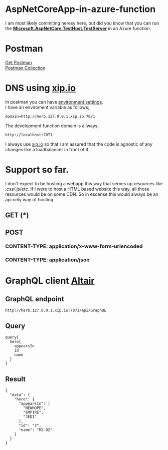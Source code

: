 # AspNetCoreApp-in-azure-function  
I am most likely commiting heresy here, but did you know that you can run the **[Microsoft.AspNetCore.TestHost.TestServer](https://docs.microsoft.com/en-us/dotnet/api/microsoft.aspnetcore.testhost.testserver?view=aspnetcore-2.1 )** in an Azure function.

# Postman  
[Get Postman](https://www.getpostman.com/)  
[Postman Collection](./AzureApi.postman_collection.json)  

# DNS using [xip.io](http://xip.io/)  
In postman you can have [environment settings](https://learning.getpostman.com/docs/postman/environments_and_globals/manage_environments/).  
I have an enviroment variable as follows;
```
domain=http://herb.127.0.0.1.xip.io:7071
```
The development function domain is allways;
```
http://localhost:7071
```
I always use [xip.io](http://xip.io/) so that I am assured that the code is agnostic of any changes like a loadbalancer in front of it.

# Support so far.
I don't expect to be hosting a webapp this way that serves up resources like *.css/*.js/etc.  If I were to host a HTML based website this way, all those resources would be on some CDN.  So in escense this would always be an api only way of hosting.

## GET (*)
## POST
### CONTENT-TYPE: application/x-www-form-urlencoded
### CONTENT-TYPE: application/json

# GraphQL client [Altair](https://altair.sirmuel.design)

## GraphQL endpoint
```
http://herb.127.0.0.1.xip.io:7071/api/GraphQL
```
## Query
```
query{
  hero{
    appearsIn
    id
    name
  }
}
```
## Result 
```
{
  "data": {
    "hero": {
      "appearsIn": [
        "NEWHOPE",
        "EMPIRE",
        "JEDI"
      ],
      "id": "3",
      "name": "R2-D2"
    }
  }
}
```




